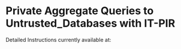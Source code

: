 # Private Aggregate Queries to Untrusted_Databases with IT-PIR

Detailed Instructions currently available at: 
